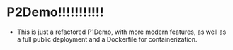 # P2Demo!!!!!!!!!!!

- This is just a refactored P1Demo, with more modern features, as well as a full public deployment and a Dockerfile for containerization.
